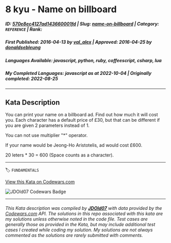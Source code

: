 # 8 kyu - Name on billboard

##### **ID**: [570e8ec4127ad143660001fd](https://www.codewars.com/kata/570e8ec4127ad143660001fd) | **Slug**: [name-on-billboard](https://www.codewars.com/kata/570e8ec4127ad143660001fd) | **Category**: `REFERENCE` | **Rank**: <span style="color:white">8 kyu</span>

##### **First Published**: 2016-04-13 ***by*** [val_alex](https://www.codewars.com/users/val_alex) | **Approved**: 2016-04-25 ***by*** [donaldsebleung](https://www.codewars.com/users/donaldsebleung)

##### **Languages Available**: javascript, python, ruby, coffeescript, csharp, lua

##### **My Completed Languages**: javascript ***as at*** 2022-10-04 | **Originally completed**: 2022-08-25

---

## Kata Description


You can print your name on a billboard ad. Find out how much it will cost you. Each character has a default price of £30, but that can be different if you are given 2 parameters instead of 1.



You can not use multiplier "*" operator.



If your name would be Jeong-Ho Aristotelis, ad would cost £600.

20 leters * 30 = 600 (Space counts as a character).

---


🏷 `FUNDAMENTALS`


[View this Kata on Codewars.com](https://www.codewars.com/kata/570e8ec4127ad143660001fd)

![](https://www.codewars.com/users/jdold07/badges/large "JDOld07 Codewars Badge")

---

###### *This Kata description was compiled by [**JDOld07**](https://tpstech.dev) with data provided by the [Codewars.com](https://www.codewars.com) API.  The solutions in this repo associated with this kata are my solutions unless otherwise noted in the code file.  Test cases are generally those as provided in the Kata, but may include additional test cases I created while coding my solution.  My solutions are not always commented as the solutions are rarely submitted with comments.*
